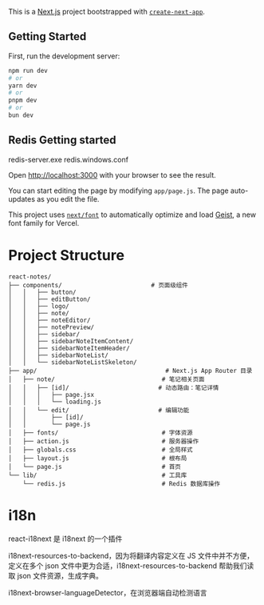 This is a [Next.js](https://nextjs.org) project bootstrapped with [`create-next-app`](https://nextjs.org/docs/app/api-reference/cli/create-next-app).

## Getting Started

First, run the development server:

```bash
npm run dev
# or
yarn dev
# or
pnpm dev
# or
bun dev
```

## Redis Getting started

redis-server.exe redis.windows.conf

Open [http://localhost:3000](http://localhost:3000) with your browser to see the result.

You can start editing the page by modifying `app/page.js`. The page auto-updates as you edit the file.

This project uses [`next/font`](https://nextjs.org/docs/app/building-your-application/optimizing/fonts) to automatically optimize and load [Geist](https://vercel.com/font), a new font family for Vercel.

# Project Structure

```
react-notes/
├── components/                         # 页面级组件
│   │   ├── button/
│   │   ├── editButton/
│   │   ├── logo/
│   │   ├── note/
│   │   ├── noteEditor/
│   │   ├── notePreview/
│   │   ├── sidebar/
│   │   ├── sidebarNoteItemContent/
│   │   ├── sidebarNoteItemHeader/
│   │   ├── sidebarNoteList/
│   │   └── sidebarNoteListSkeleton/
├── app/                                    # Next.js App Router 目录
│   ├── note/                              # 笔记相关页面
│   │   ├── [id]/                         # 动态路由：笔记详情
│   │   │   ├── page.jsx
│   │   │   └── loading.js
│   │   └── edit/                         # 编辑功能
│   │       ├── [id]/
│   │       └── page.js
│   ├── fonts/                             # 字体资源
│   ├── action.js                          # 服务器操作
│   ├── globals.css                        # 全局样式
│   ├── layout.js                          # 根布局
│   └── page.js                            # 首页
└── lib/                                   # 工具库
    └── redis.js                           # Redis 数据库操作
```

# i18n

react-i18next 是 i18next 的一个插件

i18next-resources-to-backend，因为将翻译内容定义在 JS 文件中并不方便，定义在多个 json 文件中更为合适，i18next-resources-to-backend 帮助我们读取 json 文件资源，生成字典。

i18next-browser-languageDetector，在浏览器端自动检测语言
